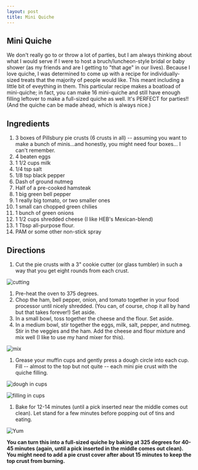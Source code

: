 ```yaml
---
layout: post
title: Mini Quiche
---
```


## Mini Quiche
We don't really go to or throw a lot of parties, but I am always thinking about what I would serve if I were to host a bruch/luncheon-style
bridal or baby shower (as my friends and are I getting to "that age" in our lives). Because I love quiche, I was determined to come up
with a recipe for individually-sized treats that the majority of people would like. This meant including a little bit of eveything in
them. This particular recipe makes a boatload of mini-quiche; in fact, you can make 16 mini-quiche and still have enough filling leftover
to make a full-sized quiche as well. It's PERFECT for parties!! (And the quiche can be made ahead, which is always nice.)

## Ingredients
1. 3 boxes of Pillsbury pie crusts (6 crusts in all) -- assuming you want to make a bunch of minis...and honestly, you might need four boxes... I can't remember.
1. 4 beaten eggs
1. 1 1/2 cups milk
1. 1/4 tsp salt
1. 1/8 tsp black pepper
1. Dash of ground nutmeg
1. Half of a pre-cooked hamsteak
1. 1 big green bell pepper
1. 1 really big tomato, or two smaller ones
1. 1 small can chopped green chilies
1. 1 bunch of green onions
1. 1 1/2 cups shredded cheese (I like HEB's Mexican-blend)
1. 1 Tbsp all-purpose flour.
1. PAM or some other non-stick spray

## Directions
1. Cut the pie crusts with a 3" cookie cutter (or glass tumbler) in such a way that you get eight rounds from each crust.

![cutting](http://i1230.photobucket.com/albums/ee481/ptkatz/Blog%20Pictures/cutting.jpg)

1. Pre-heat the oven to 375 degrees.
1. Chop the ham, bell pepper, onion, and tomato together in your food processor until nicely shredded. (You can, of course, chop it all by hand but that takes forever!) Set aside.
1. In a small bowl, toss together the cheese and the flour. Set aside.
1. In a medium bowl, stir together the eggs, milk, salt, pepper, and nutmeg. Stir in the veggies and the ham. Add the cheese and flour mixture and mix well (I like to use my hand mixer for this).

![mix](http://i1230.photobucket.com/albums/ee481/ptkatz/Blog%20Pictures/bowlmix.jpg)

1. Grease your muffin cups and gently press a dough circle into each cup. Fill -- almost to the top but not quite -- each mini pie crust with the quiche filling.

![dough in cups](http://i1230.photobucket.com/albums/ee481/ptkatz/Blog%20Pictures/dough_in_tin.jpg)

![filling in cups](http://i1230.photobucket.com/albums/ee481/ptkatz/Blog%20Pictures/filling_in_tin.jpg)

1. Bake for 12-14 minutes (until a pick inserted near the middle comes out clean). Let stand for a few minutes before popping out of tins and eating.

![Yum](http://i1230.photobucket.com/albums/ee481/ptkatz/Blog%20Pictures/cooling.jpg)

**You can turn this into a full-sized quiche by baking at 325 degrees for 40-45 minutes (again, until a pick inserted in the middle comes out clean). You might need to add a 
pie crust cover after about 15 minutes to keep the top crust from burning.**